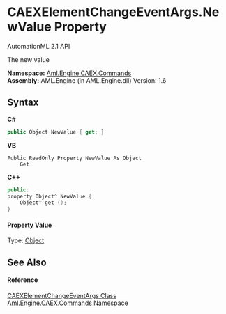 # CAEXElementChangeEventArgs.NewValue Property 
AutomationML 2.1 API 

The new value

**Namespace:**&nbsp;<a href="N_Aml_Engine_CAEX_Commands">Aml.Engine.CAEX.Commands</a><br />**Assembly:**&nbsp;AML.Engine (in AML.Engine.dll) Version: 1.6

## Syntax

**C#**<br />
``` C#
public Object NewValue { get; }
```

**VB**<br />
``` VB
Public ReadOnly Property NewValue As Object
	Get
```

**C++**<br />
``` C++
public:
property Object^ NewValue {
	Object^ get ();
}
```


#### Property Value
Type: <a href="https://docs.microsoft.com/dotnet/api/system.object" target="_parent" rel="noopener noreferrer">Object</a>

## See Also


#### Reference
<a href="T_Aml_Engine_CAEX_Commands_CAEXElementChangeEventArgs">CAEXElementChangeEventArgs Class</a><br /><a href="N_Aml_Engine_CAEX_Commands">Aml.Engine.CAEX.Commands Namespace</a><br />